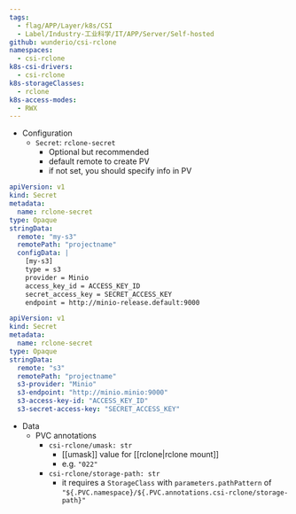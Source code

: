 ```yaml
---
tags:
  - flag/APP/Layer/k8s/CSI
  - Label/Industry-工业科学/IT/APP/Server/Self-hosted
github: wunderio/csi-rclone
namespaces:
  - csi-rclone
k8s-csi-drivers:
  - csi-rclone
k8s-storageClasses:
  - rclone
k8s-access-modes:
  - RWX
---
```


- Configuration
    - `Secret`: `rclone-secret`
        - Optional but recommended
        - default remote to create PV
        - if not set, you should specify info in PV

```yaml
apiVersion: v1
kind: Secret
metadata:
  name: rclone-secret
type: Opaque
stringData:
  remote: "my-s3"
  remotePath: "projectname"
  configData: |
    [my-s3]
    type = s3
    provider = Minio
    access_key_id = ACCESS_KEY_ID
    secret_access_key = SECRET_ACCESS_KEY
    endpoint = http://minio-release.default:9000
```

```yaml
apiVersion: v1
kind: Secret
metadata:
  name: rclone-secret
type: Opaque
stringData:
  remote: "s3"
  remotePath: "projectname"
  s3-provider: "Minio"
  s3-endpoint: "http://minio.minio:9000"
  s3-access-key-id: "ACCESS_KEY_ID"
  s3-secret-access-key: "SECRET_ACCESS_KEY"
```

- Data
    - PVC annotations
        - `csi-rclone/umask: str`
            - [[umask]] value for [[rclone|rclone mount]]
            - e.g. `"022"`
        - `csi-rclone/storage-path: str`
            - it requires a `StorageClass` with `parameters.pathPattern` of `"${.PVC.namespace}/${.PVC.annotations.csi-rclone/storage-path}"`
